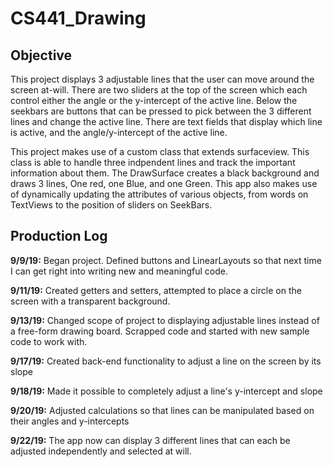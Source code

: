 # CS441_Drawing
## Objective
This project displays 3 adjustable lines that the user can move around the screen at-will. There are two sliders at the top of the screen which each control either the angle or the y-intercept of the active line. Below the seekbars are buttons that can be pressed to pick between the 3 different lines and change the active line. There are text fields that display which line is active, and the angle/y-intercept of the active line.

This project makes use of a custom class that extends surfaceview. This class is able to handle three indpendent lines and track the important information about them. The DrawSurface creates a black background and draws 3 lines, One red, one Blue, and one Green. This app also makes use of dynamically updating the attributes of various objects, from words on TextViews to the position of sliders on SeekBars.

## Production Log
**9/9/19:** Began project. Defined buttons and LinearLayouts so that next time I can get right into writing new and meaningful code.

**9/11/19:**  Created getters and setters, attempted to place a circle on the screen with a transparent background.

**9/13/19:** Changed scope of project to displaying adjustable lines instead of a free-form drawing board. Scrapped code and started with new sample code to work with.

**9/17/19:** Created back-end functionality to adjust a line on the screen by its slope

**9/18/19:** Made it possible to completely adjust a line's y-intercept and slope

**9/20/19:** Adjusted calculations so that lines can be manipulated based on their angles and y-intercepts

**9/22/19:** The app now can display 3 different lines that can each be adjusted independently and selected at will.
